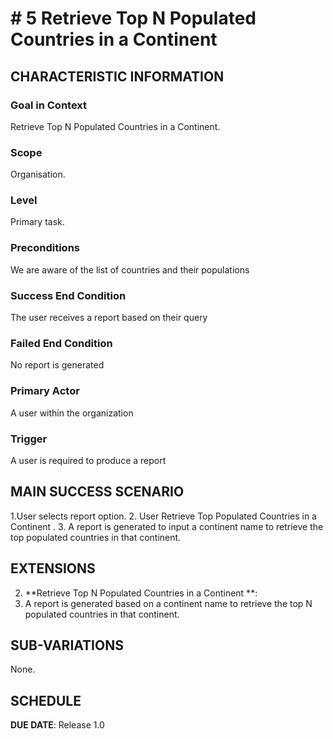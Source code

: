 # # 5 Retrieve Top N Populated Countries in a Continent

## CHARACTERISTIC INFORMATION

### Goal in Context


Retrieve Top N Populated Countries in a Continent.

### Scope
Organisation.

### Level

Primary task.

### Preconditions

We are aware of the list of countries and their populations

### Success End Condition

The user receives a report based on their query

### Failed End Condition

No report is generated

### Primary Actor

A user within the organization

### Trigger

A user is required to produce a report

## MAIN SUCCESS SCENARIO

1.User selects report option.
2. User Retrieve Top Populated Countries in a Continent .
3. A report is generated  to input a continent name to retrieve the top populated countries in that continent.


## EXTENSIONS

2. **Retrieve Top N Populated Countries in a Continent **:
1. A report is generated based on a continent name to retrieve the top N populated countries in that continent.

## SUB-VARIATIONS

None.

## SCHEDULE

**DUE DATE**: Release 1.0